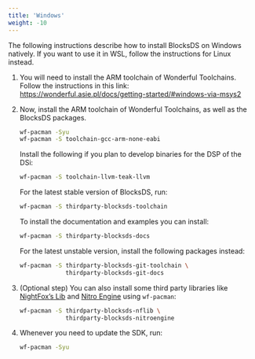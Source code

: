 ```yaml
---
title: 'Windows'
weight: -10
---
```


The following instructions describe how to install BlocksDS on Windows natively.
If you want to use it in WSL, follow the instructions for Linux instead.

1. You will need to install the ARM toolchain of Wonderful Toolchains. Follow
   the instructions in this link:
   https://wonderful.asie.pl/docs/getting-started/#windows-via-msys2

1. Now, install the ARM toolchain of Wonderful Toolchains, as well as the
   BlocksDS packages.

   ```bash
   wf-pacman -Syu
   wf-pacman -S toolchain-gcc-arm-none-eabi
   ```

   Install the following if you plan to develop binaries for the DSP of the DSi:

   ```bash
   wf-pacman -S toolchain-llvm-teak-llvm
   ```

   For the latest stable version of BlocksDS, run:

   ```bash
   wf-pacman -S thirdparty-blocksds-toolchain
   ```

   To install the documentation and examples you can install:

   ```bash
   wf-pacman -S thirdparty-blocksds-docs
   ```

   For the latest unstable version, install the following packages instead:

   ```bash
   wf-pacman -S thirdparty-blocksds-git-toolchain \
                thirdparty-blocksds-git-docs
   ```

1. (Optional step) You can also install some third party libraries like
   [NightFox’s Lib](https://github.com/knightfox75/nds_nflib) and
   [Nitro Engine](https://github.com/AntonioND/nitro-engine>) using
   `wf-pacman`:

   ```bash
   wf-pacman -S thirdparty-blocksds-nflib \
                thirdparty-blocksds-nitroengine
   ```

1. Whenever you need to update the SDK, run:

   ```bash
   wf-pacman -Syu
   ```
